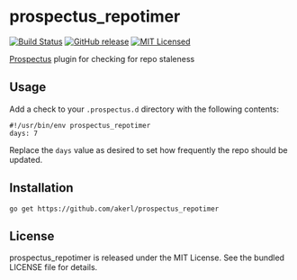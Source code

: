 prospectus_repotimer
=========

[![Build Status](https://img.shields.io/travis/com/akerl/prospectus_repotimer.svg)](https://travis-ci.com/akerl/prospectus_repotimer)
[![GitHub release](https://img.shields.io/github/release/akerl/prospectus_repotimer.svg)](https://github.com/akerl/prospectus_repotimer/releases)
[![MIT Licensed](https://img.shields.io/badge/license-MIT-green.svg)](https://tldrlegal.com/license/mit-license)


[Prospectus](https://github.com/akerl/prospectus) plugin for checking for repo staleness

## Usage

Add a check to your `.prospectus.d` directory with the following contents:

```
#!/usr/bin/env prospectus_repotimer
days: 7
```

Replace the `days` value as desired to set how frequently the repo should be updated.

## Installation

```
go get https://github.com/akerl/prospectus_repotimer
```

## License

prospectus_repotimer is released under the MIT License. See the bundled LICENSE file for details.

